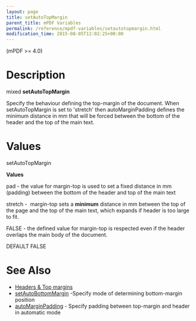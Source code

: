 ```yaml
---
layout: page
title: setAutoTopMargin
parent_title: mPDF Variables
permalink: /reference/mpdf-variables/setautotopmargin.html
modification_time: 2015-08-05T12:02:25+00:00
---
```


(mPDF &gt;= 4.0)

# Description

mixed <b>setAutoTopMargin</b>

Specify the behaviour defining the top-margin of the document. When <span class="parameter">setAutoTopMargin</span> is set to 'stretch' then <span class="parameter">autoMarginPadding</span> defines the minimum distance in mm that will be forced between the bottom of the header and the top of the main text.

# Values

<span class="parameter">setAutoTopMargin</span>

<b>Values</b>

pad - the value for margin-top is used to set a fixed distance in mm (padding) between the bottom of the header and top of the main text

stretch -&nbsp; margin-top sets a <b>minimum</b> distance in mm between the top of the page and the top of the main text, which expands if header is too large to fit. 

<span class="smallblock">FALSE</span> - the defined value for margin-top is respected even if the header overlaps the main body of the document.

<span class="smallblock">DEFAULT</span> <span class="smallblock">FALSE</span>

# See Also

<ul>
<li class="manual_boxlist"><a href="{{ "/headers-footers/headers-top-margins.html" | prepend: site.baseurl }}">Headers &amp; Top margins </a></li>
<li class="manual_boxlist"><a href="{{ "/reference/mpdf-variables/setautobottommargin.html" | prepend: site.baseurl }}">setAutoBottomMargin</a> -Specify mode of determining bottom-margin position</li>
<li class="manual_boxlist"><a href="{{ "/reference/mpdf-variables/automarginpadding.html" | prepend: site.baseurl }}">autoMarginPadding</a> - Specify padding between top-margin and header in automatic mode

</li>
</ul>

